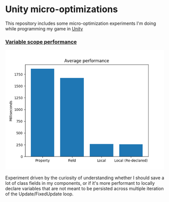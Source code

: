 # Unity micro-optimizations

This repository includes some micro-optimization experiments I'm doing while programming my game in [Unity](https://unity.com)

### [Variable scope performance](./variable%20scope%20performance/)

![Variable scope performance graph](./variable%20scope%20performance/graph.png)

Experiment driven by the curiosity of understanding whether I should save a lot of class fields in my components, or if it's more performant to locally declare variables that are not meant to be persisted across multiple iteration of the Update/FixedUpdate loop.
